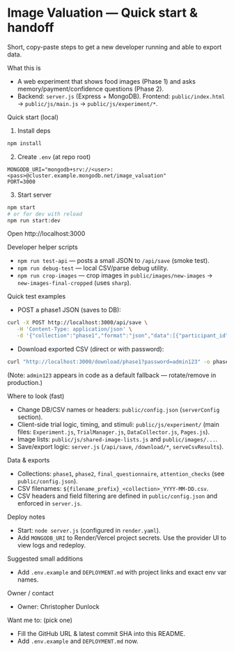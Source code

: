 # Image Valuation — Quick start & handoff

Short, copy-paste steps to get a new developer running and able to export data.

What this is
- A web experiment that shows food images (Phase 1) and asks memory/payment/confidence questions (Phase 2).
- Backend: `server.js` (Express + MongoDB). Frontend: `public/index.html` → `public/js/main.js` → `public/js/experiment/*`.

Quick start (local)
1. Install deps
```bash
npm install
```
2. Create `.env` (at repo root)
```env
MONGODB_URI="mongodb+srv://<user>:<pass>@cluster.example.mongodb.net/image_valuation"
PORT=3000
```
3. Start server
```bash
npm start
# or for dev with reload
npm run start:dev
```
Open http://localhost:3000

Developer helper scripts
- `npm run test-api` — posts a small JSON to `/api/save` (smoke test).
- `npm run debug-test` — local CSV/parse debug utility.
- `npm run crop-images` — crop images in `public/images/new-images` → `new-images-final-cropped` (uses `sharp`).

Quick test examples
- POST a phase1 JSON (saves to DB):
```bash
curl -X POST http://localhost:3000/api/save \
   -H 'Content-Type: application/json' \
   -d '{"collection":"phase1","format":"json","data":[{"participant_id":"test1","phase":1,"image_id":1,"filename":"img.jpg","image_size":"large","response_time":1.2}] }'
```
- Download exported CSV (direct or with password):
```bash
curl "http://localhost:3000/download/phase1?password=admin123" -o phase1.csv
```
(Note: `admin123` appears in code as a default fallback — rotate/remove in production.)

Where to look (fast)
- Change DB/CSV names or headers: `public/config.json` (`serverConfig` section).
- Client-side trial logic, timing, and stimuli: `public/js/experiment/` (main files: `Experiment.js`, `TrialManager.js`, `DataCollector.js`, `Pages.js`).
- Image lists: `public/js/shared-image-lists.js` and `public/images/...`.
- Save/export logic: `server.js` (`/api/save`, `/download/*`, `serveCsvResults`).

Data & exports
- Collections: `phase1`, `phase2`, `final_questionnaire`, `attention_checks` (see `public/config.json`).
- CSV filenames: `${filename_prefix}_<collection>_YYYY-MM-DD.csv`.
- CSV headers and field filtering are defined in `public/config.json` and enforced in `server.js`.

Deploy notes
- Start: `node server.js` (configured in `render.yaml`).
- Add `MONGODB_URI` to Render/Vercel project secrets. Use the provider UI to view logs and redeploy.

Suggested small additions
- Add `.env.example` and `DEPLOYMENT.md` with project links and exact env var names.

Owner / contact
- Owner: Christopher Dunlock

Want me to: (pick one)
- Fill the GitHub URL & latest commit SHA into this README.
- Add `.env.example` and `DEPLOYMENT.md` now.